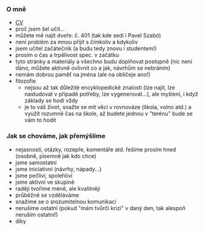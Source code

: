 ### O mně

- [CV](cv-rev3-spse.pdf)
- proč jsem šel učit...
- můžete mě najít dveře: č. 401 (tak kde sedí i Pavel Szabó)
- není problém za mnou přijít s čímkoliv a kdykoliv
- jsem učitel začátečník (a budu tedy znovu i studentem!)
- prosím o čas a trpělivost spec. v začátku
- tyto stránky a materiály a všechno budu doplňovat postupně (nic není dáno, můžete aktivně ovlivnit co a jak, návrhům se nebráním)
- nemám dobrou paměť na jména (ale na obličeje ano!)
- filozofie
  - nejsou až tak důležité encyklopedické znalosti (lze najít, lze nastudovat v případě potřeby, lze vygenerovat...), ale myšlení, i když základy se hodí vždy
  - je to váš život, snažte se mít věci v rovnováze (škola, volno atd.) a využít rozumně čas na škole, až budete jednou v "terénu" bude se vám to hodit

### Jak se chováme, jak přemýšlíme

- nejasnosti, otázky, rozepře, komentáře atd. řešíme prosím hned (osobně, písemně jak kdo chce)
- jsme samostatní
- jsme iniciativní (návrhy, nápady...)
- jsme pečliví, spolehliví
- jsme aktivní ve skupině
- raději tvoříme méně, ale kvalitněji
- průběžně se vzděláváme
- snažíme se o srozumitelnou komunikaci
- nerušíme ostatní (pokud "mám tvůrčí krizi" v daný den, tak alespoň neruším ostatní!)
- díky